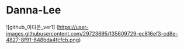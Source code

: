 # Danna-Lee

![github_이다은_ver1] (https://user-images.githubusercontent.com/29723695/135609729-ec816ef3-cd8e-4827-8f91-648bda4fcfcb.png)
